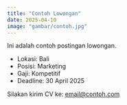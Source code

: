 ```yaml
---
title: "Contoh Lowongan"
date: 2025-04-10
image: "gambar/contoh.jpg"
---
```


Ini adalah contoh postingan lowongan.

* Lokasi: Bali  
* Posisi: Marketing  
* Gaji: Kompetitif  
* Deadline: 30 April 2025

Silakan kirim CV ke: email@contoh.com
